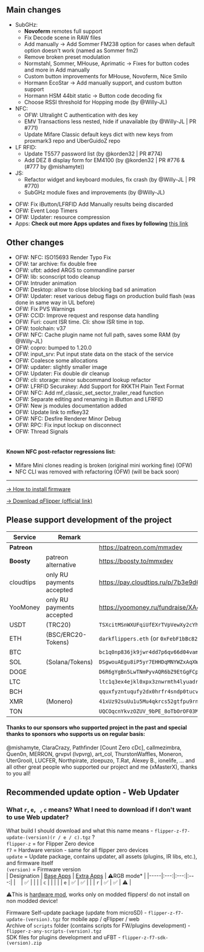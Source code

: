 ## Main changes
- SubGHz:
    - **Novoferm** remotes full support
    - Fix Decode scene in RAW files
    - Add manually -> Add Sommer FM238 option for cases when default option doesn't work (named as Sommer fm2)
    - Remove broken preset modulation
    - Normstahl, Sommer, MHouse, Aprimatic -> Fixes for button codes and more in Add manually
    - Custom button improvements for MHouse, Novoferm, Nice Smilo
    - Hormann EcoStar -> Add manually support, and custom button support
    - Hormann HSM 44bit static -> Button code decoding fix
    - Choose RSSI threshold for Hopping mode (by @Willy-JL)
- NFC: 
    - OFW: Ultralight C authentication with des key
    - EMV Transactions less nested, hide if unavailable (by @Willy-JL | PR #771)
    - Update Mifare Classic default keys dict with new keys from proxmark3 repo and UberGuidoZ repo
- LF RFID: 
    - Update T5577 password list (by @korden32 | PR #774)
    - Add DEZ 8 display form for EM4100 (by @korden32 | PR #776 & (#777 by @mishamyte))
- JS: 
    - Refactor widget and keyboard modules, fix crash (by @Willy-JL | PR #770)
    - SubGHz module fixes and improvements (by @Willy-JL)
* OFW: Fix iButton/LFRFID Add Manually results being discarded
* OFW: Event Loop Timers
* OFW: Updater: resource compression
* Apps: **Check out more Apps updates and fixes by following** [this link](https://github.com/xMasterX/all-the-plugins/commits/dev)
## Other changes
* OFW: NFC: ISO15693 Render Typo Fix
* OFW: tar archive: fix double free
* OFW: ufbt: added ARGS to commandline parser
* OFW: lib: sconscript todo cleanup
* OFW: Intruder animation
* OFW: Desktop: allow to close blocking bad sd animation
* OFW: Updater: reset various debug flags on production build flash (was done in same way in UL before)
* OFW: Fix PVS Warnings
* OFW: CCID: Improve request and response data handling
* OFW: Furi: count ISR time. Cli: show ISR time in top.
* OFW: toolchain: v37
* OFW: NFC: Cache plugin name not full path, saves some RAM (by @Willy-JL)
* OFW: copro: bumped to 1.20.0
* OFW: input_srv: Put input state data on the stack of the service
* OFW: Coalesce some allocations
* OFW: updater: slightly smaller image
* OFW: Updater: Fix double dir cleanup
* OFW: cli: storage: minor subcommand lookup refactor
* OFW: LFRFID Securakey: Add Support for RKKTH Plain Text Format
* OFW: NFC: Add mf_classic_set_sector_trailer_read function
* OFW: Separate editing and renaming in iButton and LFRFID
* OFW: New js modules documentation added 
* OFW: Update link to mfkey32
* OFW: NFC: Desfire Renderer Minor Debug 
* OFW: RPC: Fix input lockup on disconnect
* OFW: Thread Signals
<br><br>
#### Known NFC post-refactor regressions list: 
- Mifare Mini clones reading is broken (original mini working fine) (OFW)
- NFC CLI was removed with refactoring (OFW) (will be back soon)

----

[-> How to install firmware](https://github.com/DarkFlippers/unleashed-firmware/blob/dev/documentation/HowToInstall.md)

[-> Download qFlipper (official link)](https://flipperzero.one/update)

## Please support development of the project
|Service|Remark|Link/Wallet|
|-|-|-|
|**Patreon**||https://patreon.com/mmxdev|
|**Boosty**|patreon alternative|https://boosty.to/mmxdev|
|cloudtips|only RU payments accepted|https://pay.cloudtips.ru/p/7b3e9d65|
|YooMoney|only RU payments accepted|https://yoomoney.ru/fundraise/XA49mgQLPA0.221209|
|USDT|(TRC20)|`TSXcitMSnWXUFqiUfEXrTVpVewXy2cYhrs`|
|ETH|(BSC/ERC20-Tokens)|`darkflippers.eth` (or `0xFebF1bBc8229418FF2408C07AF6Afa49152fEc6a`)|
|BTC||`bc1q0np836jk9jwr4dd7p6qv66d04vamtqkxrecck9`|
|SOL|(Solana/Tokens)|`DSgwouAEgu8iP5yr7EHHDqMNYWZxAqXWsTEeqCAXGLj8`|
|DOGE||`D6R6gYgBn5LwTNmPyvAQR6bZ9EtGgFCpvv`|
|LTC||`ltc1q3ex4ejkl0xpx3znwrmth4lyuadr5qgv8tmq8z9`|
|BCH||`qquxfyzntuqufy2dx0hrfr4sndp0tucvky4sw8qyu3`|
|XMR|(Monero)| `41xUz92suUu1u5Mu4qkrcs52gtfpu9rnZRdBpCJ244KRHf6xXSvVFevdf2cnjS7RAeYr5hn9MsEfxKoFDRSctFjG5fv1Mhn`|
|TON||`UQCOqcnYkvzOZUV_9bPE_8oTbOrOF03MnF-VcJyjisTZmsxa`|

#### Thanks to our sponsors who supported project in the past and special thanks to sponsors who supports us on regular basis:
@mishamyte, ClaraCrazy, Pathfinder [Count Zero cDc], callmezimbra, Quen0n, MERRON, grvpvl (lvpvrg), art_col, ThurstonWaffles, Moneron, UterGrooll, LUCFER, Northpirate, zloepuzo, T.Rat, Alexey B., ionelife, ...
and all other great people who supported our project and me (xMasterX), thanks to you all!


## **Recommended update option - Web Updater**

### What `r`, `e`, ` `, `c` means? What I need to download if I don't want to use Web updater?
What build I should download and what this name means - `flipper-z-f7-update-(version)(r / e / c).tgz` ? <br>
`flipper-z` = for Flipper Zero device<br>
`f7` = Hardware version - same for all flipper zero devices<br>
`update` = Update package, contains updater, all assets (plugins, IR libs, etc.), and firmware itself<br>
`(version)` = Firmware version<br>
| Designation | [Base Apps](https://github.com/xMasterX/all-the-plugins#default-pack) | [Extra Apps](https://github.com/xMasterX/all-the-plugins#extra-pack) | ⚠️RGB mode* |
|-----|:---:|:---:|:---:|
| ` ` | ✅ |  |  |
| `c` |  |  |  |
| `e` | ✅ | ✅ |  |
| `r` | ✅ | ✅ | ⚠️ |

⚠️This is [hardware mod](https://github.com/quen0n/flipperzero-firmware-rgb#readme), works only on modded flippers! do not install on non modded device!

Firmware Self-update package (update from microSD) - `flipper-z-f7-update-(version).tgz` for mobile app / qFlipper / web<br>
Archive of `scripts` folder (contains scripts for FW/plugins development) - `flipper-z-any-scripts-(version).tgz`<br>
SDK files for plugins development and uFBT - `flipper-z-f7-sdk-(version).zip`



